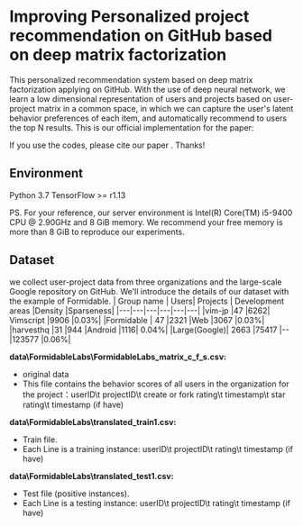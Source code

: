 # Improving Personalized project recommendation on GitHub based on deep matrix factorization
This personalized recommendation system based on deep matrix factorization applying on GitHub. With the use of deep neural network, we learn a low dimensional representation of users and projects based on user-project matrix in a common space, in which we can capture the user's latent behavior preferences of each item, and automatically recommend to users the top N results.
This is our official implementation for the paper:
<!-- Xiangnan He, Zhankui He, Xiaoyu Du & Tat-Seng Chua. 2018. **Adversarial Personalized Ranking for Recommendation**  , In *Proceedings of SIGIR'18*.   
(Corresponding Author: [Dr. Xiangnan He](http://www.comp.nus.edu.sg/~xiangnan/)) -->
If you use the codes, please cite our paper . Thanks!
## Environment
Python 3.7
TensorFlow >= r1.13

PS. For your reference, our server environment is Intel(R) Core(TM) i5-9400 CPU @ 2.90GHz and 8 GiB memory. We recommend your free memory is more than 8 GiB to reproduce our experiments.

## Dataset
we collect user-project data from three organizations and the large-scale Google repository on GitHub. We'll introduce the details of our dataset with the example of Formidable.
| Group name | Users|	Projects |	Development areas	|Density	|Sparseness|
|---|---|---|---|---|---|
|vim-jp 	|47	|6262|	Vimscript	|9906	|0.03%|
|Formidable |	47	|2321	|Web 	|3067	|0.03%|
|harvesthq 	|31	|944	|Android	|1116|	0.04%|
|Large(Google)|	2663	|75417	|--	|123577	|0.06%|

**data\FormidableLabs\FormidableLabs_matrix_c_f_s.csv:**
- original data
- This file contains the behavior scores of all users in the organization for the project：userID\t projectID\t create or fork rating\t timestamp\t star rating\t timestamp (if have)

**data\FormidableLabs\translated_train1.csv:**
- Train file.
- Each Line is a training instance: userID\t projectID\t rating\t timestamp (if have)

**data\FormidableLabs\translated_test1.csv:**
- Test file (positive instances).
- Each Line is a testing instance: userID\t projectID\t rating\t timestamp (if have)